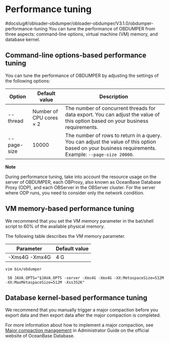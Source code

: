 Performance tuning 
=======================================
#docslug#/obloader-obdumper/obloader-obdumper/V3.1.0/obdumper-performance-tuning
You can tune the performance of OBDUMPER from three aspects: command-line options, virtual machine (VM) memory, and database kernel. 

Command-line options-based performance tuning 
------------------------------------------------------------------

You can tune the performance of OBDUMPER by adjusting the settings of the following options:


|   Option    |      Default value      |                                                                             Description                                                                              |
|-------------|-------------------------|----------------------------------------------------------------------------------------------------------------------------------------------------------------------|
| --thread    | Number of CPU cores × 2 | The number of concurrent threads for data export. You can adjust the value of this option based on your business requirements.                                       |
| --page-size | 10000                   | The number of rows to return in a query. You can adjust the value of this option based on your business requirements.  Example: `--page-size 20000`. |


**Note**



During performance tuning, take into account the resource usage on the server of OBDUMPER, each OBProxy, also known as OceanBase Database Proxy (ODP), and each OBServer in the OBServer cluster. For the server where ODP runs, you need to consider only the network condition.

VM memory-based performance tuning 
-------------------------------------------------------

We recommend that you set the VM memory parameter in the bat/shell script to 60% of the available physical memory. 

The following table describes the VM memory parameter.


| **Parameter** | **Default value** |
|---------------|-------------------|
| -Xms4G -Xmx4G | 4 G               |



```unknow
vim bin/obdumper

 50 JAVA_OPTS="$JAVA_OPTS -server -Xms4G -Xmx4G -XX:MetaspaceSize=512M -XX:MaxMetaspaceSize=512M -Xss352K"
```



Database kernel-based performance tuning 
-------------------------------------------------------------

We recommend that you manually trigger a major compaction before you export data and then export data after the major compaction is completed. 

For more information about how to implement a major compaction, see [Major compaction management](https://www.oceanbase.com/docs/oceanbase-database/oceanbase-database/V3.2.1/dump-management-overview) in Administrator Guide on the official website of OceanBase Database.

